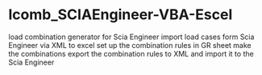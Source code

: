 # lcomb_SCIAEngineer-VBA-Escel
load combination generator for Scia Engineer
import load cases form Scia Engineer via XML to excel
set up the combination rules in GR sheet
make the combinations
export the combination rules to XML and import it to the Scia Engineer
